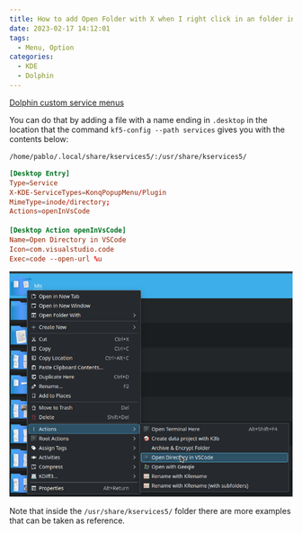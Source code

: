 ```yaml
---
title: How to add Open Folder with X when I right click in an folder in Dolphin
date: 2023-02-17 14:12:01
tags:
  - Menu, Option
categories:
  - KDE
  - Dolphin
---
```


[Dolphin custom service menus](https://develop.kde.org/docs/extend/dolphin/service-menus/)

You can do that by adding a file with a name ending in ``.desktop`` in the location that the command `kf5-config --path services` gives you with the contents below:

```
/home/pablo/.local/share/kservices5/:/usr/share/kservices5/
```

```conf
[Desktop Entry]
Type=Service
X-KDE-ServiceTypes=KonqPopupMenu/Plugin
MimeType=inode/directory;
Actions=openInVsCode

[Desktop Action openInVsCode]
Name=Open Directory in VSCode
Icon=com.visualstudio.code
Exec=code --open-url %u
```

![alt text](../images/open-vscode-desktop-screenshot.png)

Note that inside the ``/usr/share/kservices5/`` folder there are more examples that can be taken as reference.

